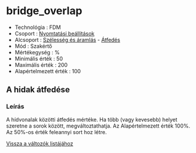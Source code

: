 # bridge\_overlap

* Technológia : FDM
* Csoport : [Nyomtatási beállítások](../../../konfig/print_settings)
* Alcsoport : [Szélesség és áramlás](../../../konfig/print_settings#szélességésáramlás) - [Átfedés](../../../konfig/print_settings#átfedés)
* Mód : Szakértő
* Mértékegység : %
* Minimális érték :  50
* Maximális érték :  200
* Alapértelmezett érték : 100

## A hidak átfedése

### Leírás

A hídvonalak közötti átfedés mértéke. Ha több \(vagy kevesebb\) helyet szeretne a sorok között, megváltoztathatja. Az Alapértelmezett érték 100%. Az 50%-os érték feleannyi sort hoz létre.

[Vissza a változók listájához](../../variable_list)

